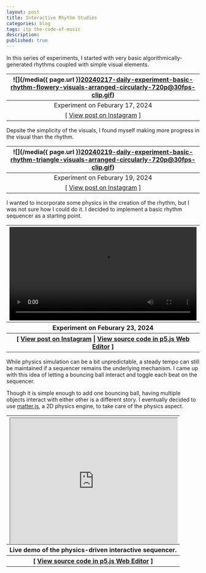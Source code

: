 ```yaml
---
layout: post
title: Interactive Rhythm Studies
categories: blog
tags: itp the-code-of-music
description: 
published: true
---
```


In this series of experiments, I started with very basic algorithmically-generated rhythms coupled with simple visual elements.

![](/media{{ page.url }}20240217-daily-experiment-basic-rhythm-flowery-visuals-arranged-circularly-720p@30fps-clip.gif) |
:---: |
Experiment on Feburary 17, 2024 |
[ [View post on Instagram](https://www.instagram.com/p/C3e9oieum5N/) ] |

Depsite the simplicity of the visuals, I found myself making more progress in the visual than the rhythm.

![](/media{{ page.url }}20240219-daily-experiment-basic-rhythm-triangle-visuals-arranged-circularly-720p@30fps-clip.gif) |
:---: |
Experiment on Feburary 19, 2024 |
[ [View post on Instagram](https://www.instagram.com/p/C3jeGAouGUg/) ] |

I wanted to incorporate some physics in the creation of the rhythm, but I was not sure how I could do it. I decided to implement a basic rhythm sequencer as a starting point.

<table style="width: 100%;">
  <thead><tr><th>
    <video controls width="100%" preload="auto" loop>
      <source src="/media/{{ page.url }}20240223-daily-experiment-drum-machine-dragging-support-added-1080p@60fps.mp4" type='video/mp4'>
    </video>
  </th></tr></thead>
  <tbody>
  <tr><th>
    Experiment on Feburary 23, 2024
  </th></tr>
  <tr><th>
    [ <a href="https://www.instagram.com/p/C3uMxR8OYuQ/">View post on Instagram</a> | <a href="https://editor.p5js.org/jackbdu/sketches/QxOHeLrBY">View source code in p5.js Web Editor</a> ]
  </th></tr>
  </tbody>
</table>

While physics simulation can be a bit unpredictable, a steady tempo can still be maintained if a sequencer remains the underlying mechanism. I came up with this idea of letting a bouncing ball interact and toggle each beat on the sequencer.

Though it is simple enough to add one bouncing ball, having multiple objects interact with either other is a different story. I eventually decided to use [matter.js](https://brm.io/matter-js/), a 2D physics engine, to take care of the physics aspect.

<table style="width: 100%;">
  <thead><tr><th>
    <div style="width: 100%; padding-top: 75%; position: relative;">
      <iframe style="position: absolute; width: 100%; height: 100%; left: 0; top: 0;" src="https://editor.p5js.org/jackbdu/full/sH4pFwgI1"></iframe>
    </div>
  </th></tr></thead>
  <tbody>
  <tr><th>
  Live demo of the physics-driven interactive sequencer.
  </th></tr>
  <tr><th>
    [ <a href="https://editor.p5js.org/jackbdu/sketches/sH4pFwgI1">View source code in p5.js Web Editor</a> ]
  </th></tr>
  </tbody>
</table>


